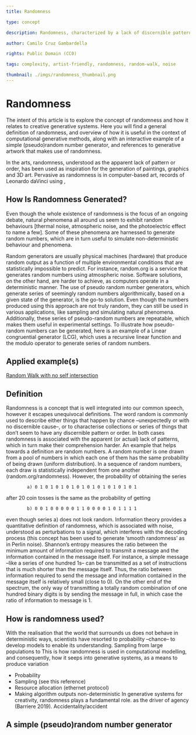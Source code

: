 ```yaml
---
title: Randomness

type: concept

description: Randomness, characterized by a lack of discernible patterns, is used to introduce variation and unpredictability. Used to add uniqueness and complexity to digital art, pure randomness can sometimes lead to chaotic results.

author: Camilo Cruz Gambardella

rights: Public Domain (CC0)

tags: complexity, artist-friendly, randomness, random-walk, noise

thumbnail: ./imgs/randomness_thumbnail.png
---
```


# Randomness

The intent of this article is to explore the concept of randomness and how it relates to creative generative systems. Here you will find a general definition of randomness, and overview of how it is useful in the context of computational generative methods, along with an interactive example of a simple (pseudo)random number generator, and references to generative artwork that makes use of randomness.

In the arts, randomness, understood as the apparent lack of pattern or order, has been used as inspiration for the generation of paintings, graphics and 3D art. Pervasive as randomness is in computer-based art, records of Leonardo daVinci using ,

## How Is Randomness Generated?

Even though the whole existence of randomness is the focus of an ongoing debate, natural phenomena all around us seem to exhibit random behaviours [thermal noise, atmospheric noise, and the photoelectric effect to name a few]. Some of these phenomena are harnessed to generate random numbers, which are in turn useful to simulate non-deterministic behaviour and phenomena.

Random generators are usually physical machines (hardware) that produce random output as a function of multiple environmental conditions that are statistically impossible to predict. For instance, random.org is a service that generates random numbers using atmospheric noise. Software solutions, on the other hand, are harder to achieve, as computers operate in a deterministic manner. The use of pseudo random number generators, which generate series of seemingly random numbers algorithmically, based on a given state of the generator, is the go-to solution. Even though the numbers produced using this approach are not truly random, they can still be used in various applications, like sampling and simulating natural phenomena. Additionally, these series of pseudo-random numbers are repeatable, which makes them useful in experimental settings.
To illustrate how pseudo-random numbers can be generated, here is an example of a Linear congruential generator (LCG), which uses a recursive linear function and the modulo operator to generate series of random numbers.

## Applied example(s)

[Random Walk with no self intersection](/entries/examples/random-walk-no-self-intersection/)

## Definition

Randomness is a concept that is well integrated into our common speech, however it escapes unequivocal definitions. The word random is commonly used to describe either things that happen by chance –unexpectedly or with no discernible cause–, or to characterise collections or series of things that don’t seem to have any discernible pattern or order. In both cases randomness is associated with the apparent (or actual) lack of patterns, which in turn make their comprehension harder. An example that helps towards a definition are random numbers. A random number is one drawn from a pool of numbers in which each one of them has the same probability of being drawn (uniform distribution). In a sequence of random numbers, each draw is statistically independent from one another (random.org/randomness). However, the probability of obtaining the series

```
        a) 0 1 0 1 0 1 0 1 0 1 0 1 0 1 0 1 0 1 0 1
```

after 20 coin tosses is the same as the probability of getting

```
        b) 0 0 1 0 0 0 0 0 1 1 0 0 0 0 1 0 1 1 1 1
```

even though series a) does not look random.
Information theory provides a quantitative definition of randomness, which is associated with noise, understood as perturbations to a signal, which interferes with the decoding process (this concept has been used to generate ‘smooth randomness’ as in Perlin noise). Shannon’s entropy measures the ratio between the minimum amount of information required to transmit a message and the information contained in the message itself. For instance, a simple message –like a series of one hundred 1s– can be transmitted as a set of instructions that is much shorter than the message itself. Thus, the ratio between information required to send the message and information contained in the message itself is relatively small (close to 0). On the other end of the spectrum, the only way of transmitting a totally random combination of one hundred binary digits is by sending the message in full, in which case the ratio of information to message is 1.

## How is randomness used?

With the realisation that the world that surrounds us does not behave in deterministic ways, scientists have resorted to probability –chance– to develop models to enable its understanding. Sampling from large populations to This is how randomness is used in computational modelling, and consequently, how it seeps into generative systems, as a means to produce variation

- Probability
- Sampling (see this reference)
- Resource allocation (ethernet protocol)
- Making algorithm outputs non-deterministic
  In generative systems for creativity, randomness plays a fundamental role. as the driver of agency (Barriere 2019). Accidentality/accident

## A simple (pseudo)random number generator
